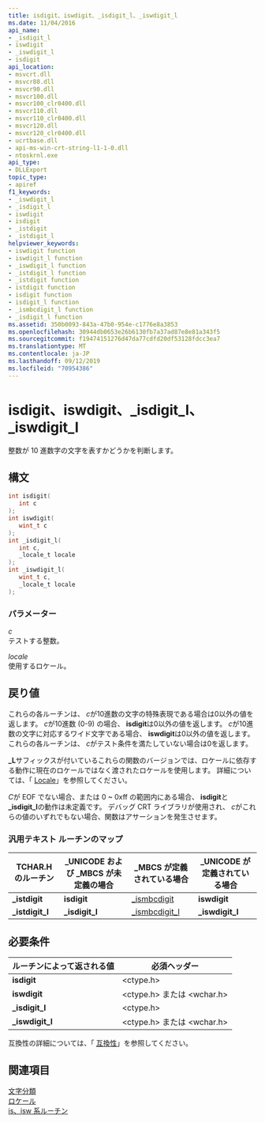 ```yaml
---
title: isdigit、iswdigit、_isdigit_l、_iswdigit_l
ms.date: 11/04/2016
api_name:
- _isdigit_l
- iswdigit
- _iswdigit_l
- isdigit
api_location:
- msvcrt.dll
- msvcr80.dll
- msvcr90.dll
- msvcr100.dll
- msvcr100_clr0400.dll
- msvcr110.dll
- msvcr110_clr0400.dll
- msvcr120.dll
- msvcr120_clr0400.dll
- ucrtbase.dll
- api-ms-win-crt-string-l1-1-0.dll
- ntoskrnl.exe
api_type:
- DLLExport
topic_type:
- apiref
f1_keywords:
- _iswdigit_l
- _isdigit_l
- iswdigit
- isdigit
- _istdigit
- _istdigit_l
helpviewer_keywords:
- iswdigit function
- iswdigit_l function
- _iswdigit_l function
- _istdigit_l function
- _istdigit function
- istdigit function
- isdigit function
- isdigit_l function
- _ismbcdigit_l function
- _isdigit_l function
ms.assetid: 350b0093-843a-47b0-954e-c1776e8a3853
ms.openlocfilehash: 30944db0653e26b6130fb7a37ad87e8e81a343f5
ms.sourcegitcommit: f19474151276d47da77cdfd20df53128fdcc3ea7
ms.translationtype: MT
ms.contentlocale: ja-JP
ms.lasthandoff: 09/12/2019
ms.locfileid: "70954386"
---
```

# <a name="isdigit-iswdigit-_isdigit_l-_iswdigit_l"></a>isdigit、iswdigit、_isdigit_l、_iswdigit_l

整数が 10 進数字の文字を表すかどうかを判断します。

## <a name="syntax"></a>構文

```C
int isdigit(
   int c
);
int iswdigit(
   wint_t c
);
int _isdigit_l(
   int c,
   _locale_t locale
);
int _iswdigit_l(
   wint_t c,
   _locale_t locale
);
```

### <a name="parameters"></a>パラメーター

*c*<br/>
テストする整数。

*locale*<br/>
使用するロケール。

## <a name="return-value"></a>戻り値

これらの各ルーチンは、 *c*が10進数の文字の特殊表現である場合は0以外の値を返します。 *c*が10進数 (0-9) の場合、 **isdigit**は0以外の値を返します。 *c*が10進数の文字に対応するワイド文字である場合、 **iswdigit**は0以外の値を返します。 これらの各ルーチンは、 *c*がテスト条件を満たしていない場合は0を返します。

**_L**サフィックスが付いているこれらの関数のバージョンでは、ロケールに依存する動作に現在のロケールではなく渡されたロケールを使用します。 詳細については、「 [Locale](../../c-runtime-library/locale.md)」を参照してください。

*C*が EOF でない場合、または 0 ~ 0xff の範囲内にある場合、 **isdigit**と **_isdigit_l**の動作は未定義です。 デバッグ CRT ライブラリが使用され、 *c*がこれらの値のいずれでもない場合、関数はアサーションを発生させます。

### <a name="generic-text-routine-mappings"></a>汎用テキスト ルーチンのマップ

|TCHAR.H のルーチン|_UNICODE および _MBCS が未定義の場合|_MBCS が定義されている場合|_UNICODE が定義されている場合|
|---------------------|------------------------------------|--------------------|-----------------------|
|**_istdigit**|**isdigit**|[_ismbcdigit](ismbcalnum-functions.md)|**iswdigit**|
|**_istdigit_l**|**_isdigit_l**|[_ismbcdigit_l](ismbcalnum-functions.md)|**_iswdigit_l**|

## <a name="requirements"></a>必要条件

|ルーチンによって返される値|必須ヘッダー|
|-------------|---------------------|
|**isdigit**|\<ctype.h>|
|**iswdigit**|\<ctype.h> または \<wchar.h>|
|**_isdigit_l**|\<ctype.h>|
|**_iswdigit_l**|\<ctype.h> または \<wchar.h>|

互換性の詳細については、「 [互換性](../../c-runtime-library/compatibility.md)」を参照してください。

## <a name="see-also"></a>関連項目

[文字分類](../../c-runtime-library/character-classification.md)<br/>
[ロケール](../../c-runtime-library/locale.md)<br/>
[is、isw 系ルーチン](../../c-runtime-library/is-isw-routines.md)<br/>
